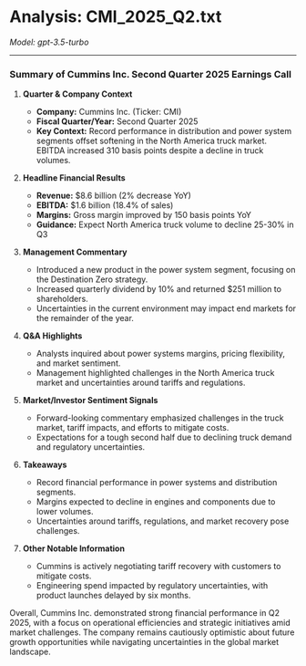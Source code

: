 # Analysis: CMI_2025_Q2.txt

*Model: gpt-3.5-turbo*

---

### Summary of Cummins Inc. Second Quarter 2025 Earnings Call

1. **Quarter & Company Context**
   - **Company:** Cummins Inc. (Ticker: CMI)
   - **Fiscal Quarter/Year:** Second Quarter 2025
   - **Key Context:** Record performance in distribution and power system segments offset softening in the North America truck market. EBITDA increased 310 basis points despite a decline in truck volumes.

2. **Headline Financial Results**
   - **Revenue:** $8.6 billion (2% decrease YoY)
   - **EBITDA:** $1.6 billion (18.4% of sales)
   - **Margins:** Gross margin improved by 150 basis points YoY
   - **Guidance:** Expect North America truck volume to decline 25-30% in Q3

3. **Management Commentary**
   - Introduced a new product in the power system segment, focusing on the Destination Zero strategy.
   - Increased quarterly dividend by 10% and returned $251 million to shareholders.
   - Uncertainties in the current environment may impact end markets for the remainder of the year.

4. **Q&A Highlights**
   - Analysts inquired about power systems margins, pricing flexibility, and market sentiment.
   - Management highlighted challenges in the North America truck market and uncertainties around tariffs and regulations.

5. **Market/Investor Sentiment Signals**
   - Forward-looking commentary emphasized challenges in the truck market, tariff impacts, and efforts to mitigate costs.
   - Expectations for a tough second half due to declining truck demand and regulatory uncertainties.

6. **Takeaways**
   - Record financial performance in power systems and distribution segments.
   - Margins expected to decline in engines and components due to lower volumes.
   - Uncertainties around tariffs, regulations, and market recovery pose challenges.

7. **Other Notable Information**
   - Cummins is actively negotiating tariff recovery with customers to mitigate costs.
   - Engineering spend impacted by regulatory uncertainties, with product launches delayed by six months.

Overall, Cummins Inc. demonstrated strong financial performance in Q2 2025, with a focus on operational efficiencies and strategic initiatives amid market challenges. The company remains cautiously optimistic about future growth opportunities while navigating uncertainties in the global market landscape.
